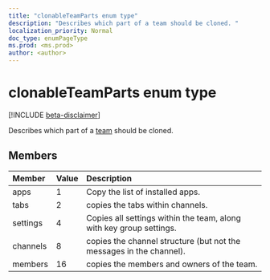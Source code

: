 ```yaml
---
title: "clonableTeamParts enum type"
description: "Describes which part of a team should be cloned. "
localization_priority: Normal
doc_type: enumPageType
ms.prod: <ms.prod>
author: <author>
---
```


# clonableTeamParts enum type

[!INCLUDE [beta-disclaimer](../../includes/beta-disclaimer.md)]

Describes which part of a [team](../resources/team.md) should be cloned. 

## Members

| Member | Value| Description |
|:---------------|:--------|:----------|
|apps|1|Copy the list of installed apps.|
|tabs|2|copies the tabs within channels.|
|settings|4|Copies all settings within the team, along with key group settings.|
|channels|8|copies the channel structure (but not the messages in the channel).|
|members|16|copies the members and owners of the team.|
